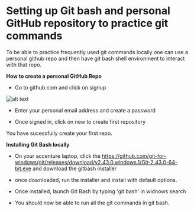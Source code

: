  # Setting up Git bash and personal GitHub repository to practice git commands

 To be able to practice frequently used git commands locally one can use a personal github repo and then have git bash shell environment to interact with that repo.

 **How to create a personal GitHub Repo**

* Go to github.com and click on signup

![alt text](https://github.com/rathi-payal1992/MyFirstrepo/blob/master/github_1.jpg?raw=true)

* Enter your personal email address and create a password

* Once signed in, click on new to create first repository

You have sucessfully create your first repo.

**Installing Git Bash locally**

* On your accenture laptop, click the https://github.com/git-for-windows/git/releases/download/v2.43.0.windows.1/Git-2.43.0-64-bit.exe and download the gitbash installer

* once downloaded, run the installer and install with default options.

* Once installed, launch Git Bash by typing 'git bash' in widnows search 

* You should now be able to run all the git commands in git bash.







